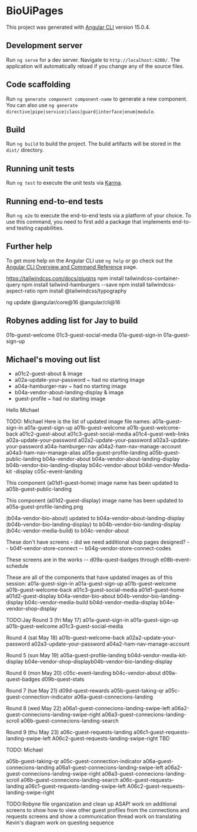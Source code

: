 # BioUiPages

This project was generated with [Angular CLI](https://github.com/angular/angular-cli) version 15.0.4.

## Development server

Run `ng serve` for a dev server. Navigate to `http://localhost:4200/`. The application will automatically reload if you change any of the source files.

## Code scaffolding

Run `ng generate component component-name` to generate a new component. You can also use `ng generate directive|pipe|service|class|guard|interface|enum|module`.

## Build

Run `ng build` to build the project. The build artifacts will be stored in the `dist/` directory.

## Running unit tests

Run `ng test` to execute the unit tests via [Karma](https://karma-runner.github.io).

## Running end-to-end tests

Run `ng e2e` to execute the end-to-end tests via a platform of your choice. To use this command, you need to first add a package that implements end-to-end testing capabilities.

## Further help

To get more help on the Angular CLI use `ng help` or go check out the [Angular CLI Overview and Command Reference](https://angular.io/cli) page.


https://tailwindcss.com/docs/plugins
npm install tailwindcss-container-query
npm install tailwind-hamburgers --save
npm install tailwindcss-aspect-ratio
npm install @tailwindcss/typography

ng update @angular/core@16 @angular/cli@16


## Robynes adding list for Jay to build
01b-guest-welcome
01c3-guest-social-media
01a-guest-sign-in
01a-guest-sign-up


## Michael's moving out list
* a01c2-guest-about & image
* a02a-update-your-password ~ had no starting image
* a04a-hamburger-nav ~ had no starting image
* b04a-vendor-about-landing-display & image
* guest-profile ~ had no starting image

Hello Michael


TODO: Michael
Here is the list of updated image file names:
a01a-guest-sign-in
a01a-guest-sign-up
a01b-guest-welcome
a01b-guest-welcome-back
a01c2-guest-about
a01c3-guest-social-media
a01c4-guest-web-links
a02a-update-your-password
a02a2-update-your-password
a02a3-update-your-password
a04a-hamburger-nav
a04a2-ham-nav-manage-account
a04a3-ham-nav-manage-alias
a05a-guest-profile-landing
a05b-guest-public-landing
b04a-vendor-about
b04a-vendor-about-landing-display
b04b-vendor-bio-landing-display
b04c-vendor-about
b04d-vendor-Media-kit -display
c05c-event-landing


This component (a01d1-guest-home) image name has been updated to a05b-guest-public-landing

This component (a01d2-guest-display) image name has been updated to a05a-guest-profile-landing.png

(b04a-vendor-bio-about) updated to b04a-vendor-about-landing-display
(b04b-vendor-bio-landing-display) to b04b-vendor-bio-landing-display
(b04c-vendor-media-build) to b04c-vendor-about 

These don't have screens - did we need additional shop pages designed?
-- b04f-vendor-store-connect
-- b04g-vendor-store-connect-codes

These screens are in the works -- 
d09a-quest-badges   through   e08b-event-schedule


These are all of the components that have updated images as of this session:
a01a-guest-sign-in
a01a-guest-sign-up
a01b-guest-welcome
a01b-guest-welcome-back
a01c3-guest-social-media
a01d1-guest-home
a01d2-guest-display
b04a-vendor-bio-about
b04b-vendor-bio-landing-display
b04c-vendor-media-build
b04d-vendor-media-display
b04e-vendor-shop-display



TODO:Jay
Round 3 (fri May 17)
a01a-guest-sign-in
a01a-guest-sign-up
a01b-guest-welcome
a01c3-guest-social-media


Round 4 (sat May 18)
a01b-guest-welcome-back
a02a2-update-your-password
a02a3-update-your-password
a04a2-ham-nav-manage-account


Round 5 (sun May 19)
a05a-guest-profile-landing
b04d-vendor-media-kit-display
b04e-vendor-shop-displayb04b-vendor-bio-landing-display 


Round 6 (mon May 20)
c05c-event-landing
b04c-vendor-about
d09a-quest-badges
d09b-quest-stats 


Round 7 (tue May 21)
d09d-quest-rewards
a05b-guest-taking-qr
a05c-guest-connection-indicator
a06a-guest-connecions-landing


Round 8 (wed May 22)
a06a1-guest-connecions-landing-swipe-left
a06a2-guest-connecions-landing-swipe-right
a06a3-guest-connecions-landing-scroll
a06b-guest-connecions-landing-search


Round 9 (thu May 23)
a06c-guest-requests-landing
a06c1-guest-requests-landing-swipe-left
A06c2-guest-requests-landing-swipe-right
TBD


TODO: Michael

a05b-guest-taking-qr
a05c-guest-connection-indicator
a06a-guest-connecions-landing
a06a1-guest-connecions-landing-swipe-left
a06a2-guest-connecions-landing-swipe-right
a06a3-guest-connecions-landing-scroll
a06b-guest-connecions-landing-search
a06c-guest-requests-landing
a06c1-guest-requests-landing-swipe-left
A06c2-guest-requests-landing-swipe-right


TODO:Robyne
file organization and clean up ASAP!
work on additional screens to show how to view other guest profiles from the connections and requests screens and show a communication thread
work on translating Kevin's diagram
work on questing sequence

